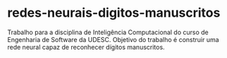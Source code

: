 # redes-neurais-digitos-manuscritos
Trabalho para a disciplina de Inteligência Computacional do curso de Engenharia de Software da UDESC. Objetivo do trabalho é construir uma rede neural capaz de reconhecer dígitos manuscritos.
